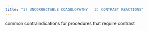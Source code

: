 ```yaml
---
title: "1) UNCORRECTABLE COAGULOPATHY   2) CONTRAST REACTIONS"
---
```

common contraindications for procedures that require contrast

